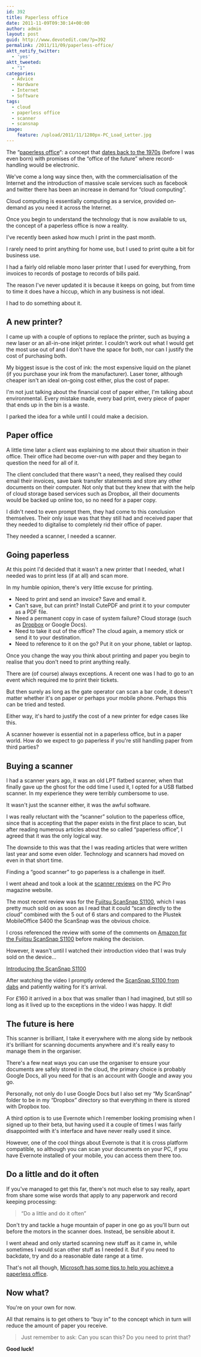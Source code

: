 ```yaml
---
id: 392
title: Paperless office
date: 2011-11-09T09:30:14+00:00
author: admin
layout: post
guid: http://www.devotedit.com/?p=392
permalink: /2011/11/09/paperless-office/
aktt_notify_twitter:
  - 'yes'
aktt_tweeted:
  - "1"
categories:
  - Advice
  - Hardware
  - Internet
  - Software
tags:
  - cloud
  - paperless office
  - scanner
  - scansnap
image:
    feature: /upload/2011/11/1280px-PC_Load_Letter.jpg
---
```

The &#8220;[paperless office](http://en.wikipedia.org/wiki/Paperless_office)&#8220;: a concept that [dates back to the 1970s](http://www.businessweek.com/technology/content/may2008/tc20080526_547942.htm) (before I was even born) with promises of the &#8220;office of the future&#8221; where record-handling would be electronic.

We've come a long way since then, with the commercialisation of the Internet and the introduction of massive scale services such as facebook and twitter there has been an increase in demand for &#8220;cloud computing&#8221;.

Cloud computing is essentially computing as a service, provided on-demand as you need it across the Internet.

Once you begin to understand the technology that is now available to us, the concept of a paperless office is now a reality.

<!--more-->I've recently been asked how much I print in the past month.

I rarely need to print anything for home use, but I used to print quite a bit for business use.

I had a fairly old reliable mono laser printer that I used for everything, from invoices to records of postage to records of bills paid.

The reason I've never updated it is because it keeps on going, but from time to time it does have a hiccup, which in any business is not ideal.

I had to do something about it.

## A new printer?

I came up with a couple of options to replace the printer, such as buying a new laser or an all-in-one inkjet printer. I couldn't work out what I would get the most use out of and I don't have the space for both, nor can I justify the cost of purchasing both.

My biggest issue is the cost of ink: the most expensive liquid on the planet (if you purchase your ink from the manufacturer). Laser toner, although cheaper isn't an ideal on-going cost either, plus the cost of paper.

I'm not just talking about the financial cost of paper either, I'm talking about environmental. Every mistake made, every bad print, every piece of paper that ends up in the bin is a waste.

I parked the idea for a while until I could make a decision.

## Paper office

A little time later a client was explaining to me about their situation in their office. Their office had become over-run with paper and they began to question the need for all of it.

The client concluded that there wasn't a need, they realised they could email their invoices, save bank transfer statements and store any other documents on their computer. Not only that but they knew that with the help of cloud storage based services such as Dropbox, all their documents would be backed up online too, so no need for a paper copy.

I didn't need to even prompt them, they had come to this conclusion themselves. Their only issue was that they still had and received paper that they needed to digitalise to completely rid their office of paper.

They needed a scanner, I needed a scanner.

## Going paperless

At this point I'd decided that it wasn't a new printer that I needed, what I needed was to print less (if at all) and scan more.

In my humble opinion, there's very little excuse for printing.

  * Need to print and send an invoice? Save and email it.
  * Can't save, but can print? Install CutePDF and print it to your computer as a PDF file.
  * Need a permanent copy in case of system failure? Cloud storage (such as [Dropbox](dropbox) or Google Docs).
  * Need to take it out of the office? The cloud again, a memory stick or send it to your destination.
  * Need to reference to it on the go? Put it on your phone, tablet or laptop.

Once you change the way you think about printing and paper you begin to realise that you don't need to print anything really.

There are (of course) always exceptions. A recent one was I had to go to an event which required me to print their tickets.

But then surely as long as the gate operator can scan a bar code, it doesn't matter whether it's on paper or perhaps your mobile phone. Perhaps this can be tried and tested.

Either way, it's hard to justify the cost of a new printer for edge cases like this.

A scanner however is essential not in a paperless office, but in a paper world. How do we expect to go paperless if you're still handling paper from third parties?

## Buying a scanner

I had a scanner years ago, it was an old LPT flatbed scanner, when that finally gave up the ghost for the odd time I used it, I opted for a USB flatbed scanner. In my experience they were terribly cumbersome to use.

It wasn't just the scanner either, it was the awful software.

I was really reluctant with the &#8220;scanner&#8221; solution to the paperless office, since that is accepting that the paper exists in the first place to scan, but after reading numerous articles about the so called &#8220;paperless office&#8221;, I agreed that it was the only logical way.

The downside to this was that the I was reading articles that were written last year and some even older. Technology and scanners had moved on even in that short time.

Finding a &#8220;good scanner&#8221; to go paperless is a challenge in itself.

I went ahead and took a look at the [scanner reviews](http://www.pcpro.co.uk/reviews/scanners) on the PC Pro magazine website.

The most recent review was for the [Fujitsu ScanSnap S1100](http://www.pcpro.co.uk/reviews/scanners/364906/fujitsu-scansnap-s1100), which I was pretty much sold on as soon as I read that it could &#8220;scan directly to the cloud&#8221; combined with the 5 out of 6 stars and compared to the Plustek MobileOffice S400 the ScanSnap was the obvious choice.

I cross referenced the review with some of the comments on [Amazon for the Fujitsu ScanSnap S1100](http://www.amazon.co.uk/Fujitsu-ScanSnap-S1100-Document-Scanner/dp/B004HAVBFM/ref=pd_cp_computers_3) before making the decision.

However, it wasn't until I watched their introduction video that I was truly sold on the device&#8230;

[Introducing the ScanSnap S1100](http://www.youtube.com/watch?v=AFIsqnwAgF8)

After watching the video I promptly ordered the [ScanSnap S1100 from dabs](dabs) and patiently waiting for it's arrival.

For £160 it arrived in a box that was smaller than I had imagined, but still so long as it lived up to the exceptions in the video I was happy. It did!

## The future is here

This scanner is brilliant, I take it everywhere with me along side by netbook it's brilliant for scanning documents anywhere and it's really easy to manage them in the organiser.

There's a few neat ways you can use the organiser to ensure your documents are safely stored in the cloud, the primary choice is probably Google Docs, all you need for that is an account with Google and away you go.

Personally, not only do I use Google Docs but I also set my &#8220;My ScanSnap&#8221; folder to be in my &#8220;Dropbox&#8221; directory so that everything in there is stored with Dropbox too.

A third option is to use Evernote which I remember looking promising when I signed up to their beta, but having used it a couple of times I was fairly disappointed with it's interface and have never really used it since.

However, one of the cool things about Evernote is that it is cross platform compatible, so although you can scan your documents on your PC, if you have Evernote installed of your mobile, you can access them there too.

## Do a little and do it often

If you've managed to get this far, there's not much else to say really, apart from share some wise words that apply to any paperwork and record keeping processing:

> &#8220;Do a little and do it often&#8221;

Don't try and tackle a huge mountain of paper in one go as you'll burn out before the motors in the scanner does. Instead, be sensible about it.

I went ahead and only started scanning new stuff as it came in, while sometimes I would scan other stuff as I needed it. But if you need to backdate, try and do a reasonable date range at a time.

That's not all though, [Microsoft has some tips to help you achieve a paperless office](http://www.microsoft.com/business/en-us/resources/technology/communications/6-tips-for-a-paperless-office.aspx?fbid=ziIUJL8SWZ7).

## Now what?

You're on your own for now.

All that remains is to get others to &#8220;buy in&#8221; to the concept which in turn will reduce the amount of paper you receive.

> Just remember to ask: Can you scan this? Do you need to print that?

**Good luck!**